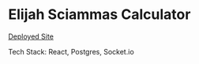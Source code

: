# Elijah Sciammas Calculator 

[Deployed Site](https://elijah-sciammas-calculator.herokuapp.com/)

Tech Stack: React, Postgres, Socket.io
